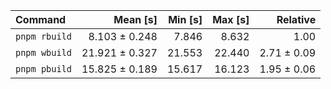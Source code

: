 | Command | Mean [s] | Min [s] | Max [s] | Relative |
|:---|---:|---:|---:|---:|
| `pnpm rbuild` | 8.103 ± 0.248 | 7.846 | 8.632 | 1.00 |
| `pnpm wbuild` | 21.921 ± 0.327 | 21.553 | 22.440 | 2.71 ± 0.09 |
| `pnpm pbuild` | 15.825 ± 0.189 | 15.617 | 16.123 | 1.95 ± 0.06 |
